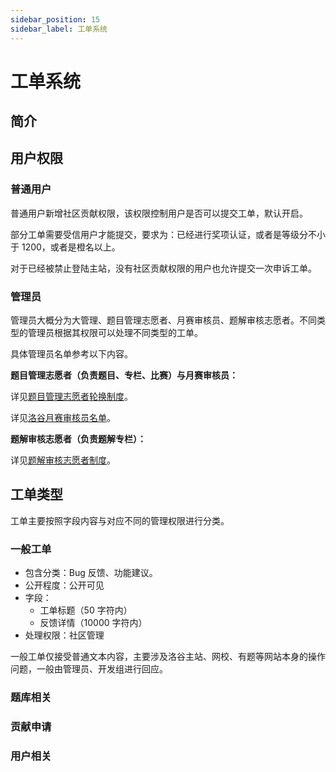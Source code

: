 ```yaml
---
sidebar_position: 15
sidebar_label: 工单系统
---
```


# 工单系统

## 简介

## 用户权限

### 普通用户

普通用户新增社区贡献权限，该权限控制用户是否可以提交工单，默认开启。

部分工单需要受信用户才能提交，要求为：已经进行奖项认证，或者是等级分不小于 1200，或者是橙名以上。

对于已经被禁止登陆主站，没有社区贡献权限的用户也允许提交一次申诉工单。

### 管理员

管理员大概分为大管理、题目管理志愿者、月赛审核员、题解审核志愿者。不同类型的管理员根据其权限可以处理不同类型的工单。

具体管理员名单参考以下内容。

**题目管理志愿者（负责题目、专栏、比赛）与月赛审核员：**

详见[题目管理志愿者轮换制度](https://www.luogu.com.cn/discuss/show/186291)。

详见[洛谷月赛审核员名单](https://www.luogu.com.cn/paste/ognf1rs4)。

**题解审核志愿者（负责题解专栏）：**

详见[题解审核志愿者制度](https://www.luogu.com.cn/discuss/600159)。

## 工单类型

工单主要按照字段内容与对应不同的管理权限进行分类。

### 一般工单

- 包含分类：Bug 反馈、功能建议。
- 公开程度：公开可见
- 字段：
  - 工单标题（50 字符内）  
  - 反馈详情（10000 字符内）
- 处理权限：社区管理

一般工单仅接受普通文本内容，主要涉及洛谷主站、网校、有题等网站本身的操作问题，一般由管理员、开发组进行回应。

### 题库相关

### 贡献申请

### 用户相关